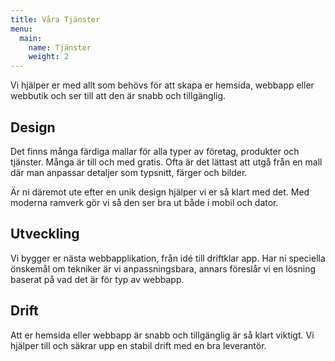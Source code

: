 ```yaml
---
title: Våra Tjänster
menu:
  main:
    name: Tjänster
    weight: 2
---
```


Vi hjälper er med allt som behövs för att skapa er hemsida, webbapp eller webbutik och ser till att den är snabb och tillgänglig.

## Design

Det finns många färdiga mallar för alla typer av företag, produkter och tjänster. Många är till och med gratis. Ofta är det lättast att utgå från en mall där man anpassar detaljer som typsnitt, färger och bilder.

Är ni däremot ute efter en unik design hjälper vi er så klart med det. Med moderna ramverk gör vi så den ser bra ut både i mobil och dator.

## Utveckling

Vi bygger er nästa webbapplikation, från idé till driftklar app. Har ni speciella önskemål om tekniker är vi anpassningsbara, annars föreslår vi en lösning baserat på vad det är för typ av webbapp.

## Drift

Att er hemsida eller webbapp är snabb och tillgänglig är så klart viktigt. Vi hjälper till och säkrar upp en stabil drift med en bra leverantör.
